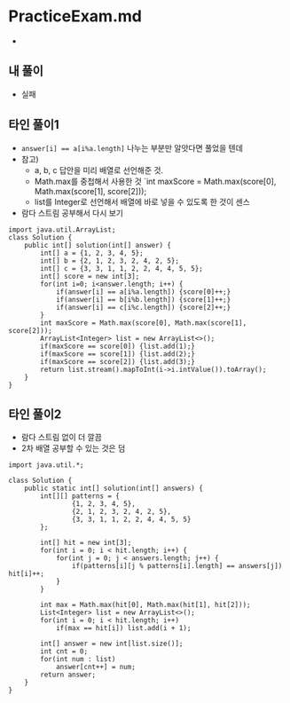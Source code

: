 # PracticeExam.md
- 

## 내 풀이
- 실패


## 타인 풀이1
- `answer[i] == a[i%a.length]` 나누는 부분만 알앗다면 풀었을 텐데
- 참고) 
    - a, b, c 답안을 미리 배열로 선언해준 것.
    - Math.max를 중첩해서 사용한 것 `int maxScore = Math.max(score[0], Math.max(score[1], score[2]));
    - list를 Integer로 선언해서 배열에 바로 넣을 수 있도록 한 것이 센스
- 람다 스트림 공부해서 다시 보기
```
import java.util.ArrayList;
class Solution {
    public int[] solution(int[] answer) {
        int[] a = {1, 2, 3, 4, 5};
        int[] b = {2, 1, 2, 3, 2, 4, 2, 5};
        int[] c = {3, 3, 1, 1, 2, 2, 4, 4, 5, 5};
        int[] score = new int[3];
        for(int i=0; i<answer.length; i++) {
            if(answer[i] == a[i%a.length]) {score[0]++;}
            if(answer[i] == b[i%b.length]) {score[1]++;}
            if(answer[i] == c[i%c.length]) {score[2]++;}
        }
        int maxScore = Math.max(score[0], Math.max(score[1], score[2]));
        ArrayList<Integer> list = new ArrayList<>();
        if(maxScore == score[0]) {list.add(1);}
        if(maxScore == score[1]) {list.add(2);}
        if(maxScore == score[2]) {list.add(3);}
        return list.stream().mapToInt(i->i.intValue()).toArray();
    }
}
```

## 타인 풀이2
- 람다 스트림 없이 더 깔끔
- 2차 배열 공부할 수 있는 것은 덤

```
import java.util.*;

class Solution {
    public static int[] solution(int[] answers) {
        int[][] patterns = {
                {1, 2, 3, 4, 5},
                {2, 1, 2, 3, 2, 4, 2, 5},
                {3, 3, 1, 1, 2, 2, 4, 4, 5, 5}
        };

        int[] hit = new int[3];
        for(int i = 0; i < hit.length; i++) {
            for(int j = 0; j < answers.length; j++) {
                if(patterns[i][j % patterns[i].length] == answers[j]) hit[i]++;
            }
        }

        int max = Math.max(hit[0], Math.max(hit[1], hit[2]));
        List<Integer> list = new ArrayList<>();
        for(int i = 0; i < hit.length; i++)
            if(max == hit[i]) list.add(i + 1);

        int[] answer = new int[list.size()];
        int cnt = 0;
        for(int num : list)
            answer[cnt++] = num;
        return answer;
    }
}
```